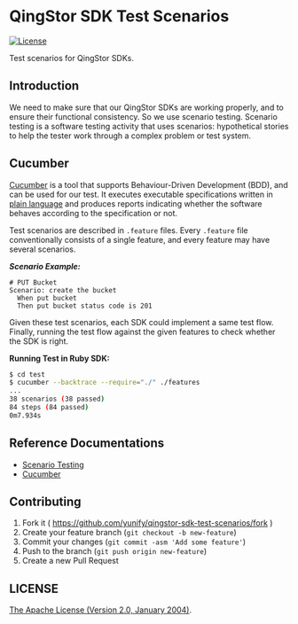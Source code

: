 # QingStor SDK Test Scenarios

[![License](http://img.shields.io/badge/license-apache%20v2-blue.svg)](https://github.com/yunify/qingstor-sdk-test-scenarios/blob/master/LICENSE)
</span>

Test scenarios for QingStor SDKs.

## Introduction

We need to make sure that our QingStor SDKs are working properly, and to ensure their functional consistency. So we use scenario testing. Scenario testing is a software testing activity that uses scenarios: hypothetical stories to help the tester work through a complex problem or test system.

## Cucumber

[Cucumber](https://github.com/cucumber/cucumber) is a tool that supports Behaviour-Driven Development (BDD), and can be used for our test. It executes executable specifications written in [plain language](https://github.com/cucumber/cucumber/blob/master/docs/gherkin.md) and produces reports indicating whether the software behaves according to the specification or not.

Test scenarios are described in `.feature` files. Every `.feature` file conventionally consists of a single feature, and every feature may have several scenarios.

___Scenario Example:___

``` feature
# PUT Bucket
Scenario: create the bucket
  When put bucket
  Then put bucket status code is 201
```

Given these test scenarios, each SDK could implement a same test flow. Finally, running the test flow against the given features to check whether the SDK is right.

__Running Test in Ruby SDK:__

``` bash
$ cd test
$ cucumber --backtrace --require="./" ./features
...
38 scenarios (38 passed)
84 steps (84 passed)
0m7.934s
```

## Reference Documentations

- [Scenario Testing](https://en.wikipedia.org/wiki/Scenario_testing)
- [Cucumber](https://cucumber.io)

## Contributing

1. Fork it ( https://github.com/yunify/qingstor-sdk-test-scenarios/fork )
2. Create your feature branch (`git checkout -b new-feature`)
3. Commit your changes (`git commit -asm 'Add some feature'`)
4. Push to the branch (`git push origin new-feature`)
5. Create a new Pull Request

## LICENSE

[The Apache License (Version 2.0, January 2004)](http://www.apache.org/licenses/LICENSE-2.0.html).
